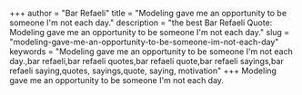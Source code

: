 +++
author = "Bar Refaeli"
title = "Modeling gave me an opportunity to be someone I'm not each day."
description = "the best Bar Refaeli Quote: Modeling gave me an opportunity to be someone I'm not each day."
slug = "modeling-gave-me-an-opportunity-to-be-someone-im-not-each-day"
keywords = "Modeling gave me an opportunity to be someone I'm not each day.,bar refaeli,bar refaeli quotes,bar refaeli quote,bar refaeli sayings,bar refaeli saying,quotes, sayings,quote, saying, motivation"
+++
Modeling gave me an opportunity to be someone I'm not each day.
